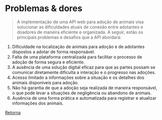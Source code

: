 # Problemas & dores

> A implementação de uma API web para adoção de animais visa solucionar as dificuldades atuais de conexão entre adotantes e doadores de maneira eficiente e organizada. A seguir, estão os principais problemas e desafios que a API abordará:

1. Dificuldade na localização de animais para adoção e de adotantes dispostos a adotar de forma responsável.
2. Falta de uma plataforma centralizada para facilitar o processo de adoção de forma segura e eficiente.
3. A ausência de uma solução digital eficaz para que as partes possam se comunicar diretamente dificulta a interação e o progresso nas adoções.
4. Acesso limitado a informações sobre a situação e os detalhes dos animais disponíveis para adoção.
5. Não há garantia de que a adoção seja realizada de maneira responsável, o que pode levar a situações de negligência ou abandono de animais.
6. Ausência de uma forma prática e automatizada para registrar e atualizar informações dos animais.

[Retorna](../README.md)

